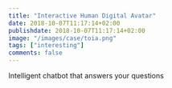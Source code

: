 ```yaml
---
title: "Interactive Human Digital Avatar"
date: 2018-10-07T11:17:14+02:00
publishdate: 2018-10-07T11:17:14+02:00
image: "/images/case/toia.png"
tags: ["interesting"]
comments: false
---
```


Intelligent chatbot that answers your questions
